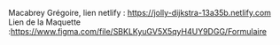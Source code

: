 Macabrey Grégoire,
lien netlify : https://jolly-dijkstra-13a35b.netlify.com
Lien de la Maquette :https://www.figma.com/file/SBKLKyuGV5X5qyH4UY9DGG/Formulaire 
